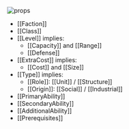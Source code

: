 

![props](https://8bitgalaxy.com/images/card.png)

- [[Faction]]
- [[Class]]
- [[Level]] implies:
	- [[Capacity]] and [[Range]]
	- [[Defense]]
- [[ExtraCost]] implies:
	- [[Cost]] and [[Size]]
- [[Type]] implies:
	- [[Role]]: [[Unit]] / [[Structure]]
	- [[Origin]]: [[Social]] / [[Industrial]]
- [[PrimaryAbility]]
- [[SecondaryAbility]]
- [[AdditionalAbility]]
- [[Prerequisites]]
